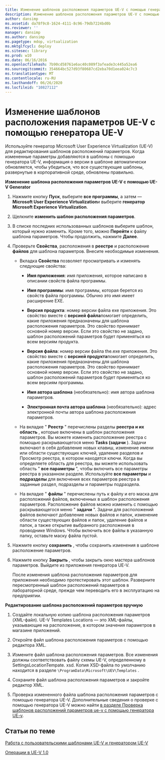 ```yaml
---
title: Изменение шаблонов расположения параметров UE-V с помощью генератора UE-V
description: Изменение шаблонов расположения параметров UE-V с помощью генератора UE-V
author: dansimp
ms.assetid: da78f9c8-1624-4111-8c96-79db7224bd0b
ms.reviewer: ''
manager: dansimp
ms.author: dansimp
ms.pagetype: mdop, virtualization
ms.mktglfcycl: deploy
ms.sitesec: library
ms.prod: w10
ms.date: 06/16/2016
ms.openlocfilehash: 7b90cd58761e6ac40c089f3afeade3c445a52ea6
ms.sourcegitcommit: 354664bc527d93f80687cd2eba70d1eea024c7c3
ms.translationtype: MT
ms.contentlocale: ru-RU
ms.lasthandoff: 06/26/2020
ms.locfileid: "10827112"
---
```

# Изменение шаблонов расположения параметров UE-V с помощью генератора UE-V


Используйте генератор Microsoft User Experience Virtualization (UE-V) для редактирования шаблонов расположений параметров. Когда измененные параметры добавляются в шаблоны с помощью генератора UE-V, информация о версии в шаблоне автоматически обновляется, чтобы убедиться, что все существующие шаблоны, развернутые в корпоративной среде, обновлены правильно.

**Изменение шаблона расположения параметров UE-V с помощью UE-V Generator**

1.  Нажмите кнопку **Пуск**, выберите **все программы**, а затем — **Microsoft User Experience Virtualization**и выберите **генератор Microsoft Experience Virtualization**.

2.  Щелкните **изменить шаблон расположения параметров**.

3.  В списке последних использованных шаблонов выберите шаблон, который нужно изменить. Кроме того, можно **Перейти** к файлу шаблона параметров. Чтобы продолжить, нажмите **Далее**.

4.  Проверьте **Свойства**, расположения в **реестре** и расположение **файлов** для шаблона параметров. Внесите необходимые изменения.

    -   Вкладка **Свойства** позволяет просматривать и изменять следующие свойства:

        -   **Имя приложения**: имя приложения, которое написано в описании свойств файла программы.

        -   **Имя программы**: имя программы, которая берется из свойств файла программы. Обычно это имя имеет расширение EXE.

        -   **Версия продукта**: номер версии файла exe приложения. Это свойство вместе с **версией файла**помогает определить, какие приложения предназначены для шаблона расположения параметров. Это свойство принимает основной номер версии. Если это свойство не задано, шаблон расположений параметров будет применяться ко всем версиям продукта.

        -   **Версия файла**: номер версии файла the.exe приложения. Это свойство вместе с **версией продукта**помогает определить, какие приложения предназначены для шаблона расположения параметров. Это свойство принимает основной номер версии. Если это свойство не задано, шаблон расположений параметров будет применяться ко всем версиям программы.

        -   **Имя автора шаблона** (необязательно): имя автора шаблона параметров.

        -   **Электронная почта автора шаблона** (необязательно): адрес электронной почты автора шаблона расположения параметров.

    -   На вкладке " **Реестр** " перечислены разделы **реестра и их** **область** , которые включены в шаблон расположения параметров. Вы можете изменить расположение реестра с помощью раскрывающегося меню **Tasks (задачи** ). Задачи включают в себя добавление новых клавиш, изменение имени или области существующих ключей, удаление разделов и Просмотр реестра, в котором находятся ключи. Когда вы определяете область для реестра, вы можете использовать область " **все параметры** ", чтобы включить все параметры реестра в указанном разделе. Используйте **все параметры** и **подразделы** для включения всех параметров реестра в заданные раздел, подразделы и параметры подраздела.

    -   На вкладке " **файлы** " перечислены путь к файлу и его маска для расположений файлов, включенных в шаблон расположения параметров. Расположение файлов можно изменить с помощью раскрывающегося меню " **задачи** ". Задачи для расположений файлов включают добавление новых файлов и папок, изменение области существующих файлов и папок, удаление файлов и папок, а также открытие выбранного расположения в проводнике Windows. Чтобы включить все файлы в указанную папку, оставьте маску файла пустой.

5.  Нажмите кнопку **сохранить** , чтобы сохранить изменения в шаблоне расположение параметров.

6.  Нажмите кнопку **Закрыть** , чтобы закрыть окно мастера шаблонов параметров. Выйдите из приложения генератора UE-V.

    После изменения шаблона расположения параметров для приложения необходимо протестировать этот шаблон. Разверните пересмотренный шаблон расположений параметров в лабораторной среде, прежде чем переводить его в эксплуатацию на предприятии.

**Редактирование шаблона расположений параметров вручную**

1.  Создайте локальную копию шаблона расположения параметров (XML-файл). UE-V Templates Locations — это XML-файлы, указывающие на расположение, в котором значения параметров в магазине приложений.

2.  Откройте файл шаблона расположения параметров с помощью редактора XML.

3.  Измените файл шаблона расположения параметров. Все изменения должны соответствовать файлу схемы UE-V, определенному в SettingsLocationTempate. xsd. Копия XSD-файла по умолчанию находится в разделе `\ProgramData\Microsoft\UEV\Templates` .

4.  Сохраните файл шаблона расположения параметров и закройте редактор XML.

5.  Проверка измененного файла шаблона расположения параметров с помощью генератора UE-V. Дополнительные сведения о проверке с помощью генератора UE-V можно найти [в разделе Проверка шаблонов расположений параметров ue-v с помощью генератора UE-v](validate-ue-v-settings-location-templates-with-ue-v-generator.md).

## Статьи по теме


[Работа с пользовательскими шаблонами UE-V и генератором UE-V](working-with-custom-ue-v-templates-and-the-ue-v-generator.md)

[Операции в UE-V 1.0](operations-for-ue-v-10.md)

 

 






